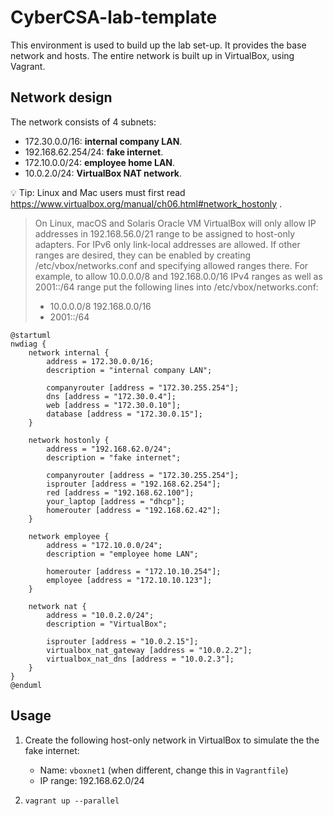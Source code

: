 # CyberCSA-lab-template

This environment is used to build up the lab set-up. It provides the base network and hosts. The entire network is built up in VirtualBox, using Vagrant.

## Network design

The network consists of 4 subnets:

-   172.30.0.0/16: **internal company LAN**.
-   192.168.62.254/24: **fake internet**.
-   172.10.0.0/24: **employee home LAN**.
-   10.0.2.0/24: **VirtualBox NAT network**.

:bulb: Tip: Linux and Mac users must first read https://www.virtualbox.org/manual/ch06.html#network_hostonly .

> On Linux, macOS and Solaris Oracle VM VirtualBox will only allow IP addresses in 192.168.56.0/21 range to be assigned to host-only adapters. For IPv6 only link-local addresses are allowed. If other ranges are desired, they can be enabled by creating /etc/vbox/networks.conf and specifying allowed ranges there. For example, to allow 10.0.0.0/8 and 192.168.0.0/16 IPv4 ranges as well as 2001::/64 range put the following lines into /etc/vbox/networks.conf:
>
> -   10.0.0.0/8 192.168.0.0/16
> -   2001::/64

```puml
@startuml
nwdiag {
    network internal {
        address = 172.30.0.0/16;
        description = "internal company LAN";

        companyrouter [address = "172.30.255.254"];
        dns [address = "172.30.0.4"];
        web [address = "172.30.0.10"];
        database [address = "172.30.0.15"];
    }

    network hostonly {
        address = "192.168.62.0/24";
        description = "fake internet";

        companyrouter [address = "172.30.255.254"];
        isprouter [address = "192.168.62.254"];
        red [address = "192.168.62.100"];
        your_laptop [address = "dhcp"];
        homerouter [address = "192.168.62.42"];
    }

    network employee {
        address = "172.10.0.0/24";
        description = "employee home LAN";

        homerouter [address = "172.10.10.254"];
        employee [address = "172.10.10.123"];
    }

    network nat {
        address = "10.0.2.0/24";
        description = "VirtualBox";

        isprouter [address = "10.0.2.15"];
        virtualbox_nat_gateway [address = "10.0.2.2"];
        virtualbox_nat_dns [address = "10.0.2.3"];
    }
}
@enduml
```

## Usage

1. Create the following host-only network in VirtualBox to simulate the the fake internet:

    -   Name: `vboxnet1` (when different, change this in `Vagrantfile`)
    -   IP range: 192.168.62.0/24

2. `vagrant up --parallel`
